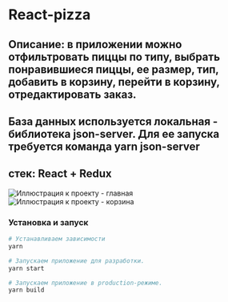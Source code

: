 # React-pizza

## Описание: в приложении можно отфильтровать пиццы по типу, выбрать понравившиеся пиццы, ее размер, тип, добавить в корзину, перейти в корзину, отредактировать заказ.
## База данных используется локальная - библиотека json-server. Для ее запуска требуется команда yarn json-server

## стек: React + Redux

![Иллюстрация к проекту - главная](https://puu.sh/GmBNM/f887b561cd.png)
![Иллюстрация к проекту - корзина](https://puu.sh/GmBX4/81ac050ab8.png)


### Установка и запуск

```bash
# Устанавливаем зависимости
yarn

# Запускаем приложение для разработки.
yarn start

# Запускаем приложение в production-режиме.
yarn build
```
